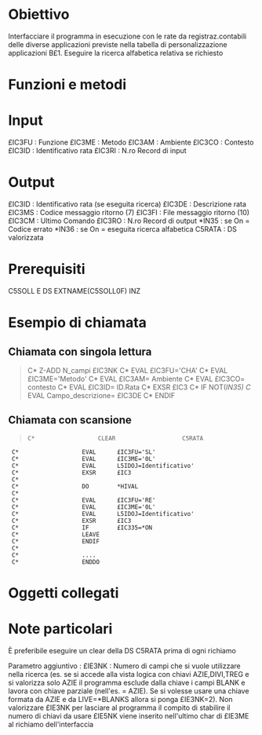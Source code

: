 # Obiettivo
Interfacciare il programma in esecuzione con le rate da registraz.contabili delle diverse applicazioni  previste nella tabella di personalizzazione applicazioni B£1. Eseguire la ricerca alfabetica relativa se richiesto
# Funzioni e metodi
# Input
 £IC3FU :  Funzione
£IC3ME :  Metodo
£IC3AM :  Ambiente
£IC3CO :  Contesto
£IC3ID :  Identificativo rata
£IC3RI :  N.ro Record di input

# Output
£IC3ID :  Identificativo rata (se eseguita ricerca)
£IC3DE :  Descrizione rata
£IC3MS :  Codice messaggio ritorno (7)
£IC3FI :  File   messaggio ritorno (10)
£IC3CM :  Ultimo Comando
£IC3RO :  N.ro Record di output
*IN35  :  se On = Codice errato
*IN36  :  se On = eseguita ricerca alfabetica
C5RATA :  DS valorizzata

# Prerequisiti
  C5SOLL         E DS                  EXTNAME(C5SOLL0F) INZ

# Esempio di chiamata
## Chiamata con singola lettura
>C*                  Z-ADD     N_campi       £IC3NK
C*                  EVAL      £IC3FU='CHA'
C*                  EVAL      £IC3ME='Metodo'
C*                  EVAL      £IC3AM= Ambiente
C*                  EVAL      £IC3CO= contesto
C*                  EVAL      £IC3ID= ID.Rata
C*                  EXSR      £IC3
C*                  IF        NOT(*IN35)
C*                  EVAL      Campo_descrizione= £IC3DE
C*                  ENDIF


## Chiamata con scansione
>     C*                  CLEAR                   C5RATA
     C*                  EVAL      £IC3FU='SL'
     C*                  EVAL      £IC3ME='0L'
     C*                  EVAL      L5IDOJ=Identificativo'
     C*                  EXSR      £IC3
     C*
     C*                  DO        *HIVAL
     C*
     C*                  EVAL      £IC3FU='RE'
     C*                  EVAL      £IC3ME='0L'
     C*                  EVAL      L5IDOJ=Identificativo'
     C*                  EXSR      £IC3
     C*                  IF        £IC335=*ON
     C*                  LEAVE
     C*                  ENDIF
     C*
     C*                  ....
     C*                  ENDDO

# Oggetti collegati

# Note particolari
È preferibile eseguire un clear della DS  C5RATA prima di ogni richiamo

Parametro aggiuntivo :  £IE3NK :  Numero di campi che si vuole utilizzare nella ricerca (es. se si accede alla vista logica con chiavi AZIE,DIVI,TREG  e si valorizza solo AZIE il programma esclude dalla chiave i campi BLANK e lavora con chiave parziale (nell'es. = AZIE). Se si volesse usare una chiave formata da AZIE e da LIVE=*BLANKS allora si ponga £IE3NK=2). Non valorizzare £IE3NK per lasciare al programma il compito di stabilire il numero di chiavi da usare £IE5NK viene inserito nell'ultimo char di £IE3ME al richiamo dell'interfaccia
